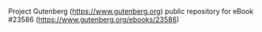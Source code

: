 Project Gutenberg (https://www.gutenberg.org) public repository for eBook #23586 (https://www.gutenberg.org/ebooks/23586)

